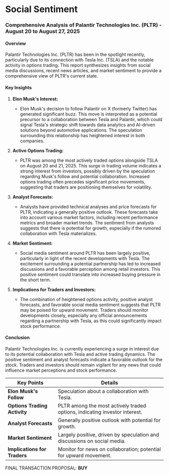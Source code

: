 # Social Sentiment

### Comprehensive Analysis of Palantir Technologies Inc. (PLTR) - August 20 to August 27, 2025

#### Overview
Palantir Technologies Inc. (PLTR) has been in the spotlight recently, particularly due to its connection with Tesla Inc. (TSLA) and the notable activity in options trading. This report synthesizes insights from social media discussions, recent news articles, and market sentiment to provide a comprehensive view of PLTR's current state.

#### Key Insights

1. **Elon Musk's Interest:**
   - Elon Musk's decision to follow Palantir on X (formerly Twitter) has generated significant buzz. This move is interpreted as a potential precursor to a collaboration between Tesla and Palantir, which could signal Tesla's strategic shift towards data analytics and AI-driven solutions beyond automotive applications. The speculation surrounding this relationship has heightened interest in both companies.

2. **Active Options Trading:**
   - PLTR was among the most actively traded options alongside TSLA on August 20 and 21, 2025. This surge in trading volume indicates a strong interest from investors, possibly driven by the speculation regarding Musk's follow and potential collaboration. Increased options trading often precedes significant price movements, suggesting that traders are positioning themselves for volatility.

3. **Analyst Forecasts:**
   - Analysts have provided technical analyses and price forecasts for PLTR, indicating a generally positive outlook. These forecasts take into account various market factors, including recent performance metrics and broader market trends. The sentiment from analysts suggests that there is potential for growth, especially if the rumored collaboration with Tesla materializes.

4. **Market Sentiment:**
   - Social media sentiment around PLTR has been largely positive, particularly in light of the recent developments with Tesla. The excitement surrounding a potential partnership has led to increased discussions and a favorable perception among retail investors. This positive sentiment could translate into increased buying pressure in the short term.

5. **Implications for Traders and Investors:**
   - The combination of heightened options activity, positive analyst forecasts, and favorable social media sentiment suggests that PLTR may be poised for upward movement. Traders should monitor developments closely, especially any official announcements regarding a partnership with Tesla, as this could significantly impact stock performance.

#### Conclusion
Palantir Technologies Inc. is currently experiencing a surge in interest due to its potential collaboration with Tesla and active trading dynamics. The positive sentiment and analyst forecasts indicate a favorable outlook for the stock. Traders and investors should remain vigilant for any news that could influence market perceptions and stock performance.

| Key Points                          | Details                                                                 |
|-------------------------------------|-------------------------------------------------------------------------|
| **Elon Musk's Follow**              | Speculation about a collaboration with Tesla.                          |
| **Options Trading Activity**        | PLTR among the most actively traded options, indicating investor interest. |
| **Analyst Forecasts**               | Generally positive outlook with potential for growth.                  |
| **Market Sentiment**                | Largely positive, driven by speculation and discussions on social media. |
| **Implications for Traders**        | Monitor for news on collaboration; potential for upward movement.      |

FINAL TRANSACTION PROPOSAL: **BUY**